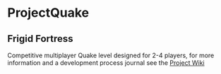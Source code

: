 # ProjectQuake
## Frigid Fortress
Competitive multiplayer Quake level designed for 2-4 players, for more information and a development process journal see the [Project Wiki](https://github.com/mcdonaldduncan/ProjectQuake/wiki)
